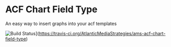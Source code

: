 # ACF Chart Field Type

An easy way to insert graphs into your acf templates

![Build Status](https://travis-ci.org/AtlanticMediaStrategies/ams-acf-chart-field-type.svg?branch=master)](https://travis-ci.org/AtlanticMediaStrategies/ams-acf-chart-field-type)

